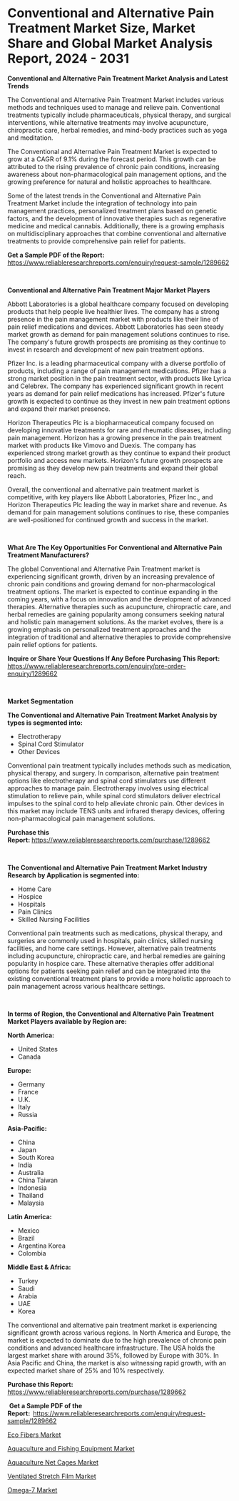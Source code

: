 <p><h1>Conventional and Alternative Pain Treatment Market Size, Market Share and Global Market Analysis Report, 2024 - 2031</h1></p><p><strong>Conventional and Alternative Pain Treatment Market Analysis and Latest Trends</strong></p>
<p><p>The Conventional and Alternative Pain Treatment Market includes various methods and techniques used to manage and relieve pain. Conventional treatments typically include pharmaceuticals, physical therapy, and surgical interventions, while alternative treatments may involve acupuncture, chiropractic care, herbal remedies, and mind-body practices such as yoga and meditation.</p><p>The Conventional and Alternative Pain Treatment Market is expected to grow at a CAGR of 9.1% during the forecast period. This growth can be attributed to the rising prevalence of chronic pain conditions, increasing awareness about non-pharmacological pain management options, and the growing preference for natural and holistic approaches to healthcare.</p><p>Some of the latest trends in the Conventional and Alternative Pain Treatment Market include the integration of technology into pain management practices, personalized treatment plans based on genetic factors, and the development of innovative therapies such as regenerative medicine and medical cannabis. Additionally, there is a growing emphasis on multidisciplinary approaches that combine conventional and alternative treatments to provide comprehensive pain relief for patients.</p></p>
<p><strong>Get a Sample PDF of the Report:&nbsp;</strong> <a href="https://www.reliableresearchreports.com/enquiry/request-sample/1289662">https://www.reliableresearchreports.com/enquiry/request-sample/1289662</a></p>
<p>&nbsp;</p>
<p><strong>Conventional and Alternative Pain Treatment Major Market Players</strong></p>
<p><p>Abbott Laboratories is a global healthcare company focused on developing products that help people live healthier lives. The company has a strong presence in the pain management market with products like their line of pain relief medications and devices. Abbott Laboratories has seen steady market growth as demand for pain management solutions continues to rise. The company's future growth prospects are promising as they continue to invest in research and development of new pain treatment options.</p><p>Pfizer Inc. is a leading pharmaceutical company with a diverse portfolio of products, including a range of pain management medications. Pfizer has a strong market position in the pain treatment sector, with products like Lyrica and Celebrex. The company has experienced significant growth in recent years as demand for pain relief medications has increased. Pfizer's future growth is expected to continue as they invest in new pain treatment options and expand their market presence.</p><p>Horizon Therapeutics Plc is a biopharmaceutical company focused on developing innovative treatments for rare and rheumatic diseases, including pain management. Horizon has a growing presence in the pain treatment market with products like Vimovo and Duexis. The company has experienced strong market growth as they continue to expand their product portfolio and access new markets. Horizon's future growth prospects are promising as they develop new pain treatments and expand their global reach.</p><p>Overall, the conventional and alternative pain treatment market is competitive, with key players like Abbott Laboratories, Pfizer Inc., and Horizon Therapeutics Plc leading the way in market share and revenue. As demand for pain management solutions continues to rise, these companies are well-positioned for continued growth and success in the market.</p></p>
<p>&nbsp;</p>
<p><strong>What Are The Key Opportunities For Conventional and Alternative Pain Treatment Manufacturers?</strong></p>
<p><p>The global Conventional and Alternative Pain Treatment market is experiencing significant growth, driven by an increasing prevalence of chronic pain conditions and growing demand for non-pharmacological treatment options. The market is expected to continue expanding in the coming years, with a focus on innovation and the development of advanced therapies. Alternative therapies such as acupuncture, chiropractic care, and herbal remedies are gaining popularity among consumers seeking natural and holistic pain management solutions. As the market evolves, there is a growing emphasis on personalized treatment approaches and the integration of traditional and alternative therapies to provide comprehensive pain relief options for patients.</p></p>
<p><strong>Inquire or Share Your Questions If Any Before Purchasing This Report:</strong> <a href="https://www.reliableresearchreports.com/enquiry/pre-order-enquiry/1289662">https://www.reliableresearchreports.com/enquiry/pre-order-enquiry/1289662</a></p>
<p>&nbsp;</p>
<p><strong>Market Segmentation</strong></p>
<p><strong>The Conventional and Alternative Pain Treatment Market Analysis by types is segmented into:</strong></p>
<p><ul><li>Electrotherapy</li><li>Spinal Cord Stimulator</li><li>Other Devices</li></ul></p>
<p><p>Conventional pain treatment typically includes methods such as medication, physical therapy, and surgery. In comparison, alternative pain treatment options like electrotherapy and spinal cord stimulators use different approaches to manage pain. Electrotherapy involves using electrical stimulation to relieve pain, while spinal cord stimulators deliver electrical impulses to the spinal cord to help alleviate chronic pain. Other devices in this market may include TENS units and infrared therapy devices, offering non-pharmacological pain management solutions.</p></p>
<p><strong>Purchase this Report:&nbsp;</strong><a href="https://www.reliableresearchreports.com/purchase/1289662">https://www.reliableresearchreports.com/purchase/1289662</a></p>
<p>&nbsp;</p>
<p><strong>The Conventional and Alternative Pain Treatment Market Industry Research by Application is segmented into:</strong></p>
<p><ul><li>Home Care</li><li>Hospice</li><li>Hospitals</li><li>Pain Clinics</li><li>Skilled Nursing Facilities</li></ul></p>
<p><p>Conventional pain treatments such as medications, physical therapy, and surgeries are commonly used in hospitals, pain clinics, skilled nursing facilities, and home care settings. However, alternative pain treatments including acupuncture, chiropractic care, and herbal remedies are gaining popularity in hospice care. These alternative therapies offer additional options for patients seeking pain relief and can be integrated into the existing conventional treatment plans to provide a more holistic approach to pain management across various healthcare settings.</p></p>
<p>&nbsp;</p>
<p><strong>In terms of Region, the Conventional and Alternative Pain Treatment Market Players available by Region are:</strong></p>
<p>
    <p> <strong> North America: </strong>
        <ul>
            <li>United States</li>
            <li>Canada</li>
        </ul>
        </p> 
    <p> <strong> Europe: </strong>
        <ul>
            <li>Germany</li>
            <li>France</li>
            <li>U.K.</li>
            <li>Italy</li>
            <li>Russia</li>
        </ul>
        </p> 
    <p> <strong> Asia-Pacific: </strong>
        <ul>
            <li>China</li>
            <li>Japan</li>
            <li>South Korea</li>
            <li>India</li>
            <li>Australia</li>
            <li>China Taiwan</li>
            <li>Indonesia</li>
            <li>Thailand</li>
            <li>Malaysia</li>
        </ul>
        </p> 
    <p> <strong> Latin America: </strong>
        <ul>
            <li>Mexico</li>
            <li>Brazil</li>
            <li>Argentina Korea</li>
            <li>Colombia</li>
        </ul>
        </p> 
    <p> <strong> Middle East & Africa: </strong>
        <ul>
            <li>Turkey</li>
            <li>Saudi</li>
            <li>Arabia</li>
            <li>UAE</li>
            <li>Korea</li>
        </ul>
    </p>
    </p>
<p><p>The conventional and alternative pain treatment market is experiencing significant growth across various regions. In North America and Europe, the market is expected to dominate due to the high prevalence of chronic pain conditions and advanced healthcare infrastructure. The USA holds the largest market share with around 35%, followed by Europe with 30%. In Asia Pacific and China, the market is also witnessing rapid growth, with an expected market share of 25% and 10% respectively.</p></p>
<p><strong>Purchase this Report: </strong><a href="https://www.reliableresearchreports.com/purchase/1289662">https://www.reliableresearchreports.com/purchase/1289662</a></p>
<p>&nbsp;<strong>Get a Sample PDF of the Report:&nbsp;&nbsp;</strong><a href="https://www.reliableresearchreports.com/enquiry/request-sample/1289662">https://www.reliableresearchreports.com/enquiry/request-sample/1289662</a></p>
<p><strong></strong></p>
<p><p><a href="https://view.publitas.com/reportprime-1/eco-fibers-market-size-and-examines-its-market-scope-with-a-primary-focus-on-growth-opportunities-and-forecasted-trends-spanning-from-2024-to-2031/">Eco Fibers Market</a></p><p><a href="https://picayune-night-cbd.notion.site/Aquaculture-and-Fishing-Equipment-Market-Analysis-Examines-its-Scope-on-Growth-Opportunities-and-Fo-e26306ddb07b46d38bf011bdc440f10a">Aquaculture and Fishing Equipment Market</a></p><p><a href="https://artistic-helicopter-ca9.notion.site/Aquaculture-Net-Cages-Market-Size-2024-2031-Global-Industrial-Analysis-Key-Geographical-Regions--4cbcb6e94ed3499aa85f664fd6797e13">Aquaculture Net Cages Market</a></p><p><a href="https://view.publitas.com/reportprime-1/global-ventilated-stretch-film-market-size-and-market-trends-insights-and-projections-from-2024-to-2031/">Ventilated Stretch Film Market</a></p><p><a href="https://valiant-lunge-8fe.notion.site/Omega-7-Market-Size-Furnishes-Valuable-Information-Encompassing-Market-Share-Market-Trends-and-Pro-d1394c3d048f4a12bbb70f9f71a98753">Omega-7 Market</a></p></p>